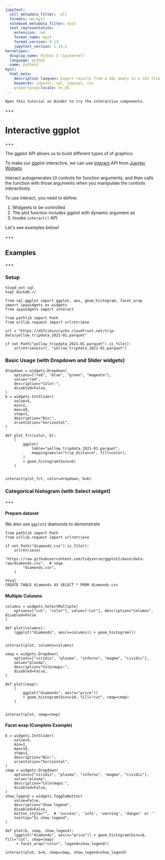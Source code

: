 ```yaml
---
jupytext:
  cell_metadata_filter: -all
  formats: md:myst
  notebook_metadata_filter: myst
  text_representation:
    extension: .md
    format_name: myst
    format_version: 0.13
    jupytext_version: 1.14.5
kernelspec:
  display_name: Python 3 (ipykernel)
  language: python
  name: python3
myst:
  html_meta:
    description lang=en: Export results from a SQL query to a CSV file from Jupyter
    keywords: jupyter, sql, jupysql, csv
    property=og:locale: en_US
---
```


```{note}
Open this tutorial on Binder to try the interactive components.
```

+++

# Interactive ggplot

+++

The ggplot API allows us to build different types of of graphics

To make our ggplot interactive, we can use [interact](https://ipywidgets.readthedocs.io/en/stable/examples/Using%20Interact.html#using-interact) API from [Jupyter Widgets](https://ipywidgets.readthedocs.io/en/stable/index.html#jupyter-widgets)

Interact autogenerates UI controls for function arguments, and then calls the function with those arguments when you manipulate the controls interactively.

To use interact, you need to define:

1. Widgeets to be controlled
2. The plot function includes ggplot with dynamic argument as
3. Invoke `interact()` API

Let's see examples below!

+++

## Examples

+++

### Setup

```{code-cell} ipython3
%load_ext sql
%sql duckdb://
```

```{code-cell} ipython3
from sql.ggplot import ggplot, aes, geom_histogram, facet_wrap
import ipywidgets as widgets
from ipywidgets import interact
```

```{code-cell} ipython3
from pathlib import Path
from urllib.request import urlretrieve

url = "https://d37ci6vzurychx.cloudfront.net/trip-data/yellow_tripdata_2021-01.parquet"

if not Path("yellow_tripdata_2021-01.parquet").is_file():
    urlretrieve(url, "yellow_tripdata_2021-01.parquet")
```

### Basic Usage (with Dropdown and Slider widgets)

```{code-cell} ipython3
dropdown = widgets.Dropdown(
    options=["red", "blue", "green", "magenta"],
    value="red",
    description="Color:",
    disabled=False,
)
b = widgets.IntSlider(
    value=5,
    min=1,
    max=10,
    step=1,
    description="Bin:",
    orientation="horizontal",
)
```

```{code-cell} ipython3
def plot_fct(color, b):
    (
        ggplot(
            table="yellow_tripdata_2021-01.parquet",
            mapping=aes(x="trip_distance", fill=color),
        )
        + geom_histogram(bins=b)
    )


interact(plot_fct, color=dropdown, b=b)
```

### Categorical histogram (with Select widget)

+++

#### Prepare dataset

We also use `ggplot2` diamonds to demonstrate

```{code-cell} ipython3
from pathlib import Path
from urllib.request import urlretrieve

if not Path("diamonds.csv").is_file():
    urlretrieve(
        "https://raw.githubusercontent.com/tidyverse/ggplot2/main/data-raw/diamonds.csv",  # noqa
        "diamonds.csv",
    )
```

```{code-cell} ipython3
%%sql
CREATE TABLE diamonds AS SELECT * FROM diamonds.csv
```

#### Multiple Columns

```{code-cell} ipython3
columns = widgets.SelectMultiple(
    options=["cut", "color"], value=["cut"], description="Columns", disabled=False
)
```

```{code-cell} ipython3
def plot(columns):
    (ggplot("diamonds", aes(x=columns)) + geom_histogram())


interact(plot, columns=columns)
```

```{code-cell} ipython3
cmap = widgets.Dropdown(
    options=["viridis", "plasma", "inferno", "magma", "cividis"],
    value="plasma",
    description="Colormaps:",
    disabled=False,
)
```

```{code-cell} ipython3
def plot(cmap):
    (
        ggplot("diamonds", aes(x="price"))
        + geom_histogram(bins=10, fill="cut", cmap=cmap)
    )


interact(plot, cmap=cmap)
```

#### Facet wrap (Complete Example)

```{code-cell} ipython3
b = widgets.IntSlider(
    value=5,
    min=1,
    max=10,
    step=1,
    description="Bin:",
    orientation="horizontal",
)
cmap = widgets.Dropdown(
    options=["viridis", "plasma", "inferno", "magma", "cividis"],
    value="plasma",
    description="Colormaps:",
    disabled=False,
)
show_legend = widgets.ToggleButton(
    value=False,
    description="Show legend",
    disabled=False,
    button_style="",  # 'success', 'info', 'warning', 'danger' or ''
    tooltip="Is show legend",
)
```

```{code-cell} ipython3
def plot(b, cmap, show_legend):
    (ggplot("diamonds", aes(x="price")) + geom_histogram(bins=b, fill="cut", cmap=cmap)
     + facet_wrap("color", legend=show_legend))
```

```{code-cell} ipython3
interact(plot, b=b, cmap=cmap, show_legend=show_legend)
```

```{code-cell} ipython3

```